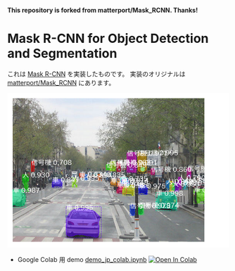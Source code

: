 **This repository is forked from matterport/Mask_RCNN. Thanks!**

# Mask R-CNN for Object Detection and Segmentation

これは [Mask R-CNN](https://arxiv.org/abs/1703.06870) を実装したものです。
実装のオリジナルは [matterport/Mask_RCNN](https://github.com/matterport/Mask_RCNN) にあります。

![Instance Segmentation Sample](assets/street_jp.png)

* Google Colab 用 demo
  [demo_jp_colab.ipynb](samples/demo_jp_colab.ipynb)
  [![Open In Colab](https://colab.research.google.com/assets/colab-badge.svg)](https://colab.research.google.com/github/ttnok/Mask_RCNN_forked/blob/master/samples/demo_jp_colab.ipynb)
